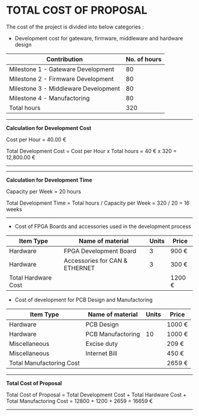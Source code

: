 # TOTAL COST OF PROPOSAL

The cost of the project is divided into below categories :

* Development cost for gateware, firmware, middleware and hardware design

|Contribution                         | No. of hours |
|-------------------------------------|--------------|
|Milestone 1 -  Gateware Development  |      80      |
|Milestone 2 -  Firmware Development  |      80      |
|Milestone 3 -  Middleware Development|      80      |
|Milestone 4 -  Manufactoring         |      80      |
|      Total hours                    |     320      |


---
**Calculation for Development Cost**


Cost per Hour =	40.00 €

Total Development Cost = Cost per Hour x Total hours = 40 € x 320 =	12,800.00 €

---

---
**Calculation for Development Time**

Capacity per Week = 20 hours

Total Development Time =  Total hours / Capacity per Week = 320 / 20 = 16 weeks

---

* Cost of FPGA Boards and accessories used in the development process

| Item Type         |Name of material              |Units|Price |
|-------------------|------------------------------|-----|------|
|Hardware           |FPGA Development Board        |  3  |900 € |
|Hardware           |Accessories for CAN & ETHERNET|  3  |300 € |
|Total Hardware Cost|                              |     |1200 €|



* Cost of development for PCB Design and Manufactoring

|Item Type               |Name of material    |Units|Price  |
|------------------------|--------------------|-----|-------|
|Hardware                |   PCB Design       |     | 1000 €|
|Hardware                |   PCB Manufactoring|  10 | 1000 €|
|Miscellaneous           |   Excise duty      |     |  209 €|
|Miscellaneous           |   Internet Bill    |     |  450 €|
|Total Manufactoring Cost|                    |     | 2659 €|

---
**Total Cost of Proposal**

Total Cost of Proposal = Total Development Cost + Total Hardware Cost + Total Manufactoring Cost = 12800 + 1200 + 2659 = 16659 €

---